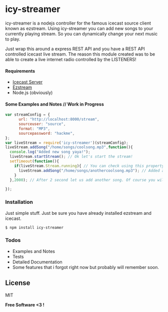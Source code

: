 # icy-streamer

icy-streamer is a nodejs controller for the famous icecast source client known as ezstream.
Using icy-streamer you can add new songs to your currently playing stream. So you can dynamically change your next music to play.

Just wrap this around a express REST API and you have a REST API controlled icecast live stream.
The reason this module created was to be able to create a live internet radio controlled by the LISTENERS!

#### Requirements
  - [Icecast Server](http://icecast.org/)
  - [Ezstream](http://icecast.org/ezstream/)
  - Node.js (obviously)

#### Some Examples and Notes // Work in Progress
```js
var streamConfig = {
      url: "http://localhost:8000/stream",
      sourceuser: "source",
      format: "MP3",
      sourcepassword: "hackme",
};
var liveStream = require('icy-streamer')(streamConfig);
liveStream.addSong("/home/songs/coolsong.mp3",function(){
  console.log("Added new song yaya!");
  liveStream.startStream(); // Ok let's start the stream!
  setTimeout(function(){
    if(liveStream.Stream.running){ // You can check using this property.
      liveStream.addSong("/home/songs/anothercoolsong.mp3"); // Added another song you can stop if you want using liveStream.killStream() or it will end itself anyway.
    }
  },2000); // After 2 second let us add another song. Of course you will call this somewhere else. Just be sure stream did not end.
  
});

```

### Installation

Just simple stuff.
Just be sure you have already installed ezstream and icecast.
```sh
$ npm install icy-streamer
```

### Todos
 - Examples and Notes
 - Tests
 - Detailed Documentation
 - Some features that i forgot right now but probably will remember soon.

License
----

MIT


**Free Software <3 !**